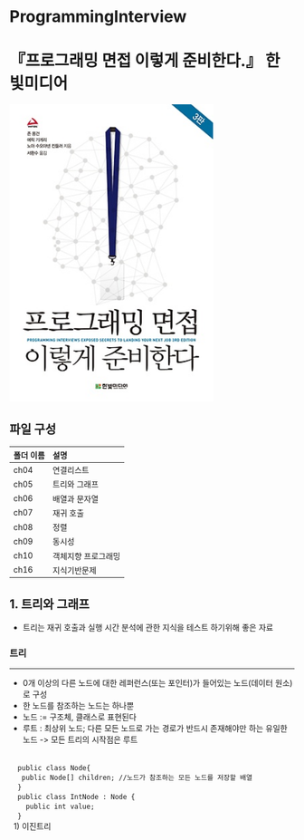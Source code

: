 # ProgrammingInterview
# 『프로그래밍 면접 이렇게 준비한다.』 한빛미디어
<img src="https://github.com/yoonnyeong/ProgrammingInterview/blob/master/cover_image.jpg" width="360">

## 파일 구성

|폴더 이름   |설명                         |
|:--        |:--                          |
|ch04       |연결리스트                    |
|ch05       |트리와 그래프                 |
|ch06       |배열과 문자열                 |
|ch07       |재귀 호출                    |
|ch08       |정렬                         |
|ch09       |동시성                       |
|ch10       |객체지향 프로그래밍           |
|ch16       |지식기반문제                 |

## 1. 트리와 그래프
- 트리는 재귀 호출과 실행 시간 분석에 관한 지식을 테스트 하기위해 좋은 자료

### 트리 
---
- 0개 이상의 다른 노드에 대한 레퍼런스(또는 포인터)가 들어있는 노드(데이터 원소)로 구성
- 한 노드를 참조하는 노드는 하나뿐
- 노드 := 구조체, 클래스로 표현된다
- 루트 : 최상위 노드; 다른 모든 노드로 가는 경로가 반드시 존재해야만 하는 유일한 노드 -> 모든 트리의 시작점은 루트
<code>
  public class Node{
   public Node[] children; //노드가 참조하는 모든 노드를 저장할 배열
  }
  public class IntNode : Node {
    public int value;
  }
 </code>
1) 이진트리
